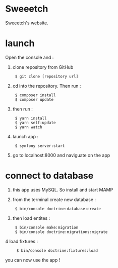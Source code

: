 # Sweeetch
Sweeetch's website. 


# launch

Open the console and : 

1. clone repository from GitHub

        $ git clone [repository url]
        
2. cd into the repository. Then run : 

        $ composer install 
        $ composer update 
        
3. then run :

        $ yarn install
        $ yarn self:update 
        $ yarn watch 

4. launch app : 

        $ symfony server:start 
        
5. go to localhost:8000 and naviguate on the app 


# connect to database 

1. this app uses MySQL. So install and start MAMP 

2. from the terminal create new database : 

        $ bin/console doctrine:database:create
        
3. then load entites : 

        $ bin/console make:migration
        $ bin/console doctrine:migrations:migrate
        
 4 load fixtures : 

         $ bin/console doctrine:fixtures:load 
        

you can now use the app ! 
